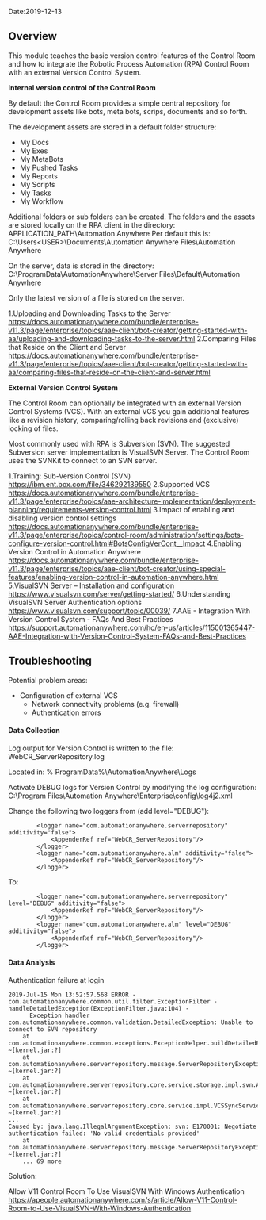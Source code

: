 Date:2019-12-13

## Overview

This module teaches the basic version control features of the Control Room and how to integrate the Robotic Process Automation (RPA) Control Room with an external Version Control System.

**Internal version control of the Control Room**

By default the Control Room provides a simple central repository for development assets like bots, meta bots, scrips, documents and so forth. 

The development assets are stored in a default folder structure:
* My Docs
* My Exes
* My MetaBots
* My Pushed Tasks
* My Reports
* My Scripts
* My Tasks
* My Workflow

Additional folders or sub folders can be created.
The folders and the assets are stored locally on the RPA client in the directory: APPLICATION_PATH\Automation Anywhere 
Per default this is:
C:\Users\<USER>\Documents\Automation Anywhere Files\Automation Anywhere

On the server, data is stored in the directory:
C:\ProgramData\AutomationAnywhere\Server Files\Default\Automation Anywhere

Only the latest version of a file is stored on the server.

1.Uploading and Downloading Tasks to the Server
https://docs.automationanywhere.com/bundle/enterprise-v11.3/page/enterprise/topics/aae-client/bot-creator/getting-started-with-aa/uploading-and-downloading-tasks-to-the-server.html
2.Comparing Files that Reside on the Client and Server
https://docs.automationanywhere.com/bundle/enterprise-v11.3/page/enterprise/topics/aae-client/bot-creator/getting-started-with-aa/comparing-files-that-reside-on-the-client-and-server.html

**External Version Control System**

The Control Room can optionally be integrated with an external Version Control Systems (VCS). 
With an external VCS you gain additional features like a revision history, comparing/rolling back revisions and (exclusive) locking of files.

Most commonly used with RPA is Subversion (SVN). The suggested Subversion server implementation is VisualSVN Server. The Control Room uses the SVNKit to connect to an SVN server.

1.Training: Sub-Version Control (SVN)
https://ibm.ent.box.com/file/346292139550
2.Supported VCS
https://docs.automationanywhere.com/bundle/enterprise-v11.3/page/enterprise/topics/aae-architecture-implementation/deployment-planning/requirements-version-control.html
3.Impact of enabling and disabling version control settings
https://docs.automationanywhere.com/bundle/enterprise-v11.3/page/enterprise/topics/control-room/administration/settings/bots-configure-version-control.html#BotsConfigVerCont__Impact
4.Enabling Version Control in Automation Anywhere
https://docs.automationanywhere.com/bundle/enterprise-v11.3/page/enterprise/topics/aae-client/bot-creator/using-special-features/enabling-version-control-in-automation-anywhere.html
5.VisualSVN Server – Installation and configuration
https://www.visualsvn.com/server/getting-started/
6.Understanding VisualSVN Server Authentication options
https://www.visualsvn.com/support/topic/00039/
7.AAE - Integration With Version Control System - FAQs And Best Practices
https://support.automationanywhere.com/hc/en-us/articles/115001365447-AAE-Integration-with-Version-Control-System-FAQs-and-Best-Practices

## Troubleshooting

Potential problem areas:
* Configuration of external VCS
  - Network connectivity problems (e.g. firewall)
  - Authentication errors
  
#### Data Collection

Log output for Version Control is written to the file: 
WebCR_ServerRepository.log

Located in: 
% ProgramData%\AutomationAnywhere\Logs

Activate DEBUG logs for Version Control by modifying the log configuration:
C:\Program Files\Automation Anywhere\Enterprise\config\log4j2.xml

Change the following two loggers from (add level="DEBUG"):
```
        <logger name="com.automationanywhere.serverrepository" additivity="false">
            <AppenderRef ref="WebCR_ServerRepository"/>
        </logger>      
        <logger name="com.automationanywhere.alm" additivity="false">
            <AppenderRef ref="WebCR_ServerRepository"/>
        </logger>
```
To:
```
        <logger name="com.automationanywhere.serverrepository" level="DEBUG" additivity="false">
            <AppenderRef ref="WebCR_ServerRepository"/>
        </logger>
        <logger name="com.automationanywhere.alm" level="DEBUG" additivity="false">
            <AppenderRef ref="WebCR_ServerRepository"/>
        </logger>
```

#### Data Analysis

Authentication failure at login
```
2019-Jul-15 Mon 13:52:57.568 ERROR - com.automationanywhere.common.util.filter.ExceptionFilter - handleDetailedException(ExceptionFilter.java:104) -
      Exception handler com.automationanywhere.common.validation.DetailedException: Unable to connect to SVN repository
	at com.automationanywhere.common.exceptions.ExceptionHelper.buildDetailedException(ExceptionHelper.java:73) ~[kernel.jar:?]
	at com.automationanywhere.serverrepository.message.ServerRepositoryExceptionHelper.buildDetailedException(ServerRepositoryExceptionHelper.java:64) ~[kernel.jar:?]
	at com.automationanywhere.serverrepository.core.service.storage.impl.svn.AbstractSVNAdapterImpl.testSVNConnection(AbstractSVNAdapterImpl.java:92) ~[kernel.jar:?]
	at com.automationanywhere.serverrepository.core.service.impl.VCSSyncServiceImpl.testVCSConnection(VCSSyncServiceImpl.java:115) ~[kernel.jar:?]
...
Caused by: java.lang.IllegalArgumentException: svn: E170001: Negotiate authentication failed: 'No valid credentials provided'
	at com.automationanywhere.serverrepository.message.ServerRepositoryExceptionHelper.buildDetailedException(ServerRepositoryExceptionHelper.java:65) ~[kernel.jar:?]
	... 69 more
```

Solution:

Allow V11 Control Room To Use VisualSVN With Windows Authentication
https://apeople.automationanywhere.com/s/article/Allow-V11-Control-Room-to-Use-VisualSVN-With-Windows-Authentication

